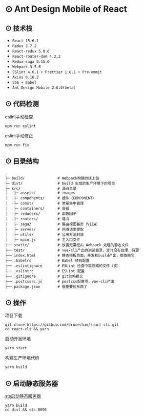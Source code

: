 # <a name="features">⊙ Ant Design Mobile of React</a>

## <a name="features">⊙ 技术栈</a>
* `React 15.6.1`
* `Redux 3.7.2`
* `React-redux 5.0.6`
* `React-router-dom 4.2.2`
* `Redux-saga 0.15.6`
* `Webpack 3.5.6`
* `ESlint 4.6.1 + Prettier 1.6.1 + Pre-ommit`
* `Axios 0.16.2`
* `ES6 + Babel`
* `Ant Design Mobile 2.0.0(beta)`

## <a name="features">⊙ 代码检测</a>
eslint手动检查
```
npm run eslint
```
eslint手动修正
```
npm run fix
```

## <a name="tree">⊙ 目录结构</a>
```
.
├─ build/               # Webpack构建的线上包
├─ dist/                # build 生成的生产环境下的项目
├─ src/                 # 源码目录
│   ├─ assets/          # images
│   ├─ components/      # 组件（COMPONENT）
│   ├─ const/           # 常量集中管理
│   ├─ containers/      # 容器
│   ├─ reducers/        # 函数因子
│   ├─ routers/         # 路由
│   ├─ saga/            # 路由视图基页（VIEW）
│   ├─ server/          # 网络请求提取
│   ├─ utils/           # 公用方法封装
│   ├─ main.js          # 主入口文件
├── static/             # 放置无需经由 Webpack 处理的静态文件
├── test/               # vue-cli产出的测试目录，暂时没有处理，待更
├── index.html          # 静态模板页面，开发和build产出，都依赖它
├── .babelrc            # Babel 转码配置
├── .eslintignore       # ESLint 检查中需忽略的文件（夹）
├── .eslintrc           # ESLint 配置
├── .gitignore          # git忽略提交
├── .postcssrc.js       # postcss配置项，vue-cli产出
├── package.json        # 很重要的东西了
```
## <a name="reference">⊙ 操作</a>
项目下载
```
git clone https://github.com/brucecham/react-cli.git
cd react-cli && yarn
```
启动开发环境
```
yarn start
```
构建生产环境代码
```
yarn build
```

## <a name="reference">⊙ 启动静态服务器</a>
[sts启动静态服务器](https://www.npmjs.com/package/sts)
```
yarn build
cd dist && sts 8090
```
